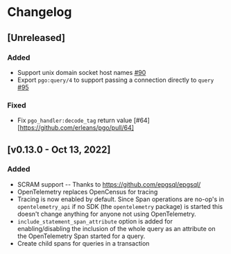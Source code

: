 # Changelog

## [Unreleased]

### Added

- Support unix domain socket host names
  [#90](https://github.com/erleans/pgo/pull/90)
- Export `pgo:query/4` to support passing a connection directly to `query`
  [#95](https://github.com/erleans/pgo/pull/95)

### Fixed

- Fix `pgo_handler:decode_tag` return value
  [#64][https://github.com/erleans/pgo/pull/64]

## [v0.13.0 - Oct 13, 2022]

### Added

- SCRAM support -- Thanks to https://github.com/epgsql/epgsql/
- OpenTelemetry replaces OpenCensus for tracing
- Tracing is now enabled by default. Since Span operations are no-op's in
  `opentelemetry_api` if no SDK (the `opentelemetry` package) is started this
  doesn't change anything for anyone not using OpenTelemetry.
- `include_statement_span_attribute` option is added for enabling/disabling the
  inclusion of the whole query as an attribute on the OpenTelemetry Span started
  for a query.
- Create child spans for queries in a transaction
